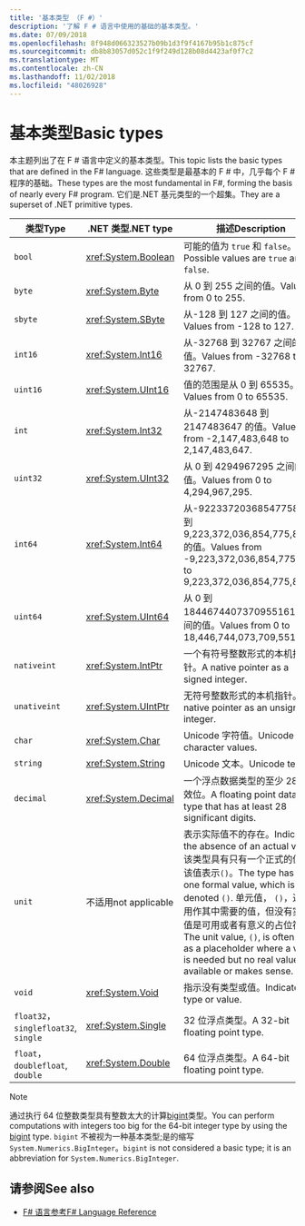 ```yaml
---
title: '基本类型 （F #）'
description: '了解 F # 语言中使用的基础的基本类型。'
ms.date: 07/09/2018
ms.openlocfilehash: 8f948d066323527b09b1d3f9f4167b95b1c875cf
ms.sourcegitcommit: db8b83057d052c1f9f249d128b08d4423af0f7c2
ms.translationtype: MT
ms.contentlocale: zh-CN
ms.lasthandoff: 11/02/2018
ms.locfileid: "48026928"
---
```

# <a name="basic-types"></a><span data-ttu-id="16826-103">基本类型</span><span class="sxs-lookup"><span data-stu-id="16826-103">Basic types</span></span>

<span data-ttu-id="16826-104">本主题列出了在 F # 语言中定义的基本类型。</span><span class="sxs-lookup"><span data-stu-id="16826-104">This topic lists the basic types that are defined in the F# language.</span></span> <span data-ttu-id="16826-105">这些类型是最基本的 F # 中，几乎每个 F # 程序的基础。</span><span class="sxs-lookup"><span data-stu-id="16826-105">These types are the most fundamental in F#, forming the basis of nearly every F# program.</span></span> <span data-ttu-id="16826-106">它们是.NET 基元类型的一个超集。</span><span class="sxs-lookup"><span data-stu-id="16826-106">They are a superset of .NET primitive types.</span></span>

|<span data-ttu-id="16826-107">类型</span><span class="sxs-lookup"><span data-stu-id="16826-107">Type</span></span>|<span data-ttu-id="16826-108">.NET 类型</span><span class="sxs-lookup"><span data-stu-id="16826-108">.NET type</span></span>|<span data-ttu-id="16826-109">描述</span><span class="sxs-lookup"><span data-stu-id="16826-109">Description</span></span>|
|----|---------|-----------|
|`bool`|<xref:System.Boolean>|<span data-ttu-id="16826-110">可能的值为 `true` 和 `false`。</span><span class="sxs-lookup"><span data-stu-id="16826-110">Possible values are `true` and `false`.</span></span>|
|`byte`|<xref:System.Byte>|<span data-ttu-id="16826-111">从 0 到 255 之间的值。</span><span class="sxs-lookup"><span data-stu-id="16826-111">Values from 0 to 255.</span></span>|
|`sbyte`|<xref:System.SByte>|<span data-ttu-id="16826-112">从-128 到 127 之间的值。</span><span class="sxs-lookup"><span data-stu-id="16826-112">Values from -128 to 127.</span></span>|
|`int16`|<xref:System.Int16>|<span data-ttu-id="16826-113">从-32768 到 32767 之间的值。</span><span class="sxs-lookup"><span data-stu-id="16826-113">Values from -32768 to 32767.</span></span>|
|`uint16`|<xref:System.UInt16>|<span data-ttu-id="16826-114">值的范围是从 0 到 65535。</span><span class="sxs-lookup"><span data-stu-id="16826-114">Values from 0 to 65535.</span></span>|
|`int`|<xref:System.Int32>|<span data-ttu-id="16826-115">从-2147483648 到 2147483647 的值。</span><span class="sxs-lookup"><span data-stu-id="16826-115">Values from -2,147,483,648 to 2,147,483,647.</span></span>|
|`uint32`|<xref:System.UInt32>|<span data-ttu-id="16826-116">从 0 到 4294967295 之间的值。</span><span class="sxs-lookup"><span data-stu-id="16826-116">Values from 0 to 4,294,967,295.</span></span>|
|`int64`|<xref:System.Int64>|<span data-ttu-id="16826-117">从-9223372036854775808 到 9,223,372,036,854,775,807 的值。</span><span class="sxs-lookup"><span data-stu-id="16826-117">Values from -9,223,372,036,854,775,808 to 9,223,372,036,854,775,807.</span></span>|
|`uint64`|<xref:System.UInt64>|<span data-ttu-id="16826-118">从 0 到 18446744073709551615 之间的值。</span><span class="sxs-lookup"><span data-stu-id="16826-118">Values from 0 to 18,446,744,073,709,551,615.</span></span>|
|`nativeint`|<xref:System.IntPtr>|<span data-ttu-id="16826-119">一个有符号整数形式的本机指针。</span><span class="sxs-lookup"><span data-stu-id="16826-119">A native pointer as a signed integer.</span></span>|
|`unativeint`|<xref:System.UIntPtr>|<span data-ttu-id="16826-120">无符号整数形式的本机指针。</span><span class="sxs-lookup"><span data-stu-id="16826-120">A native pointer as an unsigned integer.</span></span>|
|`char`|<xref:System.Char>|<span data-ttu-id="16826-121">Unicode 字符值。</span><span class="sxs-lookup"><span data-stu-id="16826-121">Unicode character values.</span></span>|
|`string`|<xref:System.String>|<span data-ttu-id="16826-122">Unicode 文本。</span><span class="sxs-lookup"><span data-stu-id="16826-122">Unicode text.</span></span>|
|`decimal`|<xref:System.Decimal>|<span data-ttu-id="16826-123">一个浮点数据类型的至少 28 个有效位。</span><span class="sxs-lookup"><span data-stu-id="16826-123">A floating point data type that has at least 28 significant digits.</span></span>|
|`unit`|<span data-ttu-id="16826-124">不适用</span><span class="sxs-lookup"><span data-stu-id="16826-124">not applicable</span></span>|<span data-ttu-id="16826-125">表示实际值不的存在。</span><span class="sxs-lookup"><span data-stu-id="16826-125">Indicates the absence of an actual value.</span></span> <span data-ttu-id="16826-126">该类型具有只有一个正式的值，该值表示`()`。</span><span class="sxs-lookup"><span data-stu-id="16826-126">The type has only one formal value, which is denoted `()`.</span></span> <span data-ttu-id="16826-127">单元值， `()`，通常用作其中需要的值，但没有实际值是可用或者有意义的占位符。</span><span class="sxs-lookup"><span data-stu-id="16826-127">The unit value, `()`, is often used as a placeholder where a value is needed but no real value is available or makes sense.</span></span>|
|`void`|<xref:System.Void>|<span data-ttu-id="16826-128">指示没有类型或值。</span><span class="sxs-lookup"><span data-stu-id="16826-128">Indicates no type or value.</span></span>|
|<span data-ttu-id="16826-129">`float32`， `single`</span><span class="sxs-lookup"><span data-stu-id="16826-129">`float32`, `single`</span></span>|<xref:System.Single>|<span data-ttu-id="16826-130">32 位浮点类型。</span><span class="sxs-lookup"><span data-stu-id="16826-130">A 32-bit floating point type.</span></span>|
|<span data-ttu-id="16826-131">`float`， `double`</span><span class="sxs-lookup"><span data-stu-id="16826-131">`float`, `double`</span></span>|<xref:System.Double>|<span data-ttu-id="16826-132">64 位浮点类型。</span><span class="sxs-lookup"><span data-stu-id="16826-132">A 64-bit floating point type.</span></span>|

>[!NOTE]
<span data-ttu-id="16826-133">通过执行 64 位整数类型具有整数太大的计算[bigint](https://msdn.microsoft.com/library/dc8be18d-4042-46c4-b136-2f21a84f6efa)类型。</span><span class="sxs-lookup"><span data-stu-id="16826-133">You can perform computations with integers too big for the 64-bit integer type by using the [bigint](https://msdn.microsoft.com/library/dc8be18d-4042-46c4-b136-2f21a84f6efa) type.</span></span> <span data-ttu-id="16826-134">`bigint` 不被视为一种基本类型;是的缩写`System.Numerics.BigInteger`。</span><span class="sxs-lookup"><span data-stu-id="16826-134">`bigint` is not considered a basic type; it is an abbreviation for `System.Numerics.BigInteger`.</span></span>

## <a name="see-also"></a><span data-ttu-id="16826-135">请参阅</span><span class="sxs-lookup"><span data-stu-id="16826-135">See also</span></span>

- [<span data-ttu-id="16826-136">F# 语言参考</span><span class="sxs-lookup"><span data-stu-id="16826-136">F# Language Reference</span></span>](index.md)
